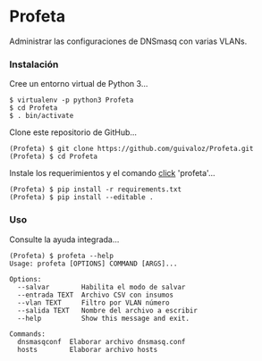 
# Profeta

Administrar las configuraciones de DNSmasq con varias VLANs.

### Instalación

Cree un entorno virtual de Python 3...

    $ virtualenv -p python3 Profeta
    $ cd Profeta
    $ . bin/activate

Clone este repositorio de GitHub...

    (Profeta) $ git clone https://github.com/guivaloz/Profeta.git
    (Profeta) $ cd Profeta

Instale los requerimientos y el comando [click](https://click.palletsprojects.com/en/7.x/) 'profeta'...

    (Profeta) $ pip install -r requirements.txt
    (Profeta) $ pip install --editable .

### Uso

Consulte la ayuda integrada...

    (Profeta) $ profeta --help
    Usage: profeta [OPTIONS] COMMAND [ARGS]...

    Options:
      --salvar        Habilita el modo de salvar
      --entrada TEXT  Archivo CSV con insumos
      --vlan TEXT     Filtro por VLAN número
      --salida TEXT   Nombre del archivo a escribir
      --help          Show this message and exit.

    Commands:
      dnsmasqconf  Elaborar archivo dnsmasq.conf
      hosts        Elaborar archivo hosts
